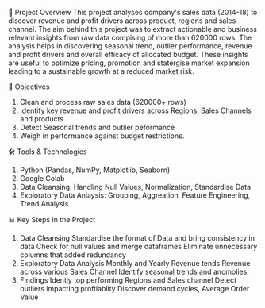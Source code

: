 📌 Project Overview
This project analyses company's sales data (2014-18) to discover revenue and profit drivers across product, regions and sales channel. 
The aim behind this project was to extract actionable and business relevant insights from raw data compising of more than 620000 rows.
The analysis helps in discovering seasonal trend, outlier performance, revenue and profit drivers and overall efficacy of allocated budget. 
These insights are useful to optimize pricing, promotion and statergise market expansion leading to a sustainable growth at a reduced market risk. 

🎯 Objectives
1. Clean and process raw sales data (620000+ rows)
2. Identify key revenue and profit drivers across Regions, Sales Channels and products
3. Detect Seasonal trends and outlier peformance
4. Weigh in performance against budget restrictions.
   
🛠️ Tools & Technologies
1. Python (Pandas, NumPy, Matplotlib, Seaborn)
2. Google Colab
3. Data Cleansing: Handling Null Values, Normalization, Standardise Data
4. Exploratory Data Anlaysis: Grouping, Aggreation, Feature Engineering, Trend Analysis
   
📊 Key Steps in the Project
1. Data Cleansing
     Standardise the format of Data and bring consistency in data
     Check for null values and merge dataframes
     Eliminate unnecessary columns that added redundancy
2. Exploratory Data Analysis
     Monthly and Yearly Revenue tends
     Revenue across various Sales Channel
     Identify seasonal trends and anomolies.
3. Findings
     Identiy top performing Regions and Sales channel
     Detect outliers impacting proftiablity
     Discover demand cycles, Average Order Value
   
     
